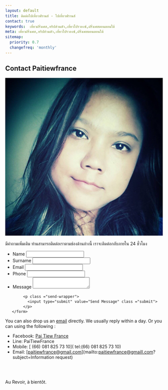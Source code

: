 ```yaml
---
layout: default
title: ติดต่อไปเที่ยวฟรานส์ - ไปเที่ยวฟรานส์ 
contact: true
keywords:  เที่ยวฝรั่งเศส,ทริปส่วนตัว,เที่ยวโปรวองซ์,ฝรั่งเศสตอนตอนใต้
meta: เที่ยวฝรั่งเศส,ทริปส่วนตัว,เที่ยวโปรวองซ์,ฝรั่งเศสตอนตอนใต้
sitemap:
  priority: 0.7
  changefreq: 'monthly'
---
```


## Contact Paitiewfrance 

![Pooki](/img/pookie.jpg "Pookie")


มีคำถามเพิ่มเติม ท่านสามารถติดต่อเราตามช่องด้านล่างนี้ เราจะติดต่อกลับภายใน 24 ชั่วโมง 

<div class="form-container">
       <form method ="POST" action="http://formspree.io/paitiewfrance@gmail.com">
          <input type="text" name="_gotcha" style="display:none" />
          <input type="hidden" name="_subject" value="A message from Paitiewfrance" />
          <input type="hidden" name="_next" value="//paitiewfrance.com/send" />
           <ul class="contact">
              <li>
                    <label for="name">Name</label>
                    <input type="name" iid="name" name ="name" required>
               </li>
                 <li>
                    <label for="name">Surname</label>
                    <input type="surname" iid="surname" name ="surname">
               </li>
               <li>
                   <label for="email">Email</label>
                   <input type="email" name="_replyto" id="email" required>
               </li>
               <li>
                   <label for="phone">Phone</label>
                   <input type="number" name="phone" id="phone">
               </li>
               <li class ="full">
                   <label for="message">Message</label>
                   <textarea name="message" id="message" required></textarea>
               </li>
            </ul>

            <p class ="send-wrapper">
              <input type="submit" value="Send Message" class ="submit">
            </p>
       </form>
</div>




You can also drop us an [email](mailto:paitiewfrance@hotmail.com) directly. We usually reply within a day.  Or you can using the following :

- Facebook:  <span>[Pai Tiew France](https://www.facebook.com/paitiewfrance)</span>
- Line: PaiTiewFrance
- Mobile: <span>[ (66) 081 825 73 10]( tel:(66) 081 825 73 10)</span> 
- Email: <span>[paitiewfrance@gmail.com](mailto:paitiewfrance@gmaill.com?subject=Information request)</span>
<br>
<br>

Au Revoir, à bientôt.


